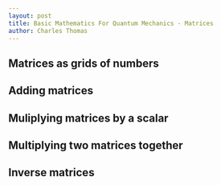 ```yaml
---
layout: post
title: Basic Mathematics For Quantum Mechanics - Matrices
author: Charles Thomas
---
```


## Matrices as grids of numbers

## Adding matrices

## Muliplying matrices by a scalar

## Multiplying two matrices together 

## Inverse matrices

